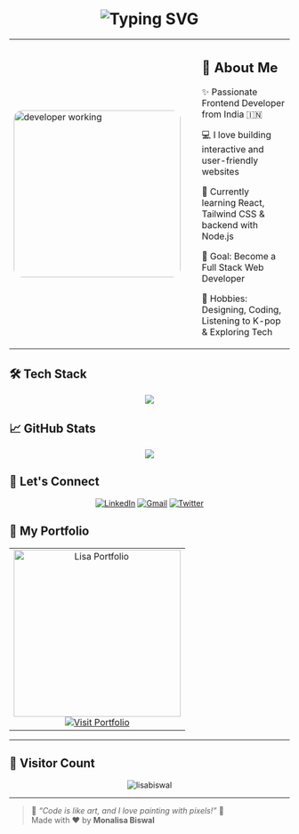 <!-- Animated Header -->
<h1 align="center">
  <img src="https://readme-typing-svg.herokuapp.com?font=Fira+Code&duration=2000&pause=500&color=F75C7E&center=true&vCenter=true&width=435&lines=Hi+%F0%9F%91%8B%2C+I'm+Monalisa+Biswal!;Frontend+Developer+%F0%9F%92%BB;Lover+of+Beautiful+UI+%F0%9F%8C%B8;Welcome+to+my+GitHub+profile!" alt="Typing SVG" />
</h1>

<!-- Flexed-like Layout Using Table -->
<table align="center">
  <tr>
    <td>
      <img src="https://cdni.iconscout.com/illustration/premium/thumb/web-coding-7230060-5874835.png" alt="developer working" width="300px" style="border-radius: 15px;" />
    </td>
    <td style="padding-left: 30px;">
      <h2>🌟 About Me</h2>
      <p>✨ Passionate Frontend Developer from India 🇮🇳</p>
      <p>💻 I love building interactive and user-friendly websites</p>
      <p>🌈 Currently learning React, Tailwind CSS & backend with Node.js</p>
      <p>🎯 Goal: Become a Full Stack Web Developer</p>
      <p>🌱 Hobbies: Designing, Coding, Listening to K-pop & Exploring Tech</p>
    </td>
  </tr>
</table>



## 🛠️ Tech Stack

<div align="center">
  <img src="https://skillicons.dev/icons?i=html,css,js,react,tailwind,nodejs,mysql,git,github,figma,python" />
</div>




## 📈 GitHub Stats


<p align="center">
  <img src="https://github-readme-stats.vercel.app/api/top-langs/?username=lisabiswal&layout=compact&theme=radical" />
</p>




## 🔗 Let's Connect

<p align="center">
  <a href="https://www.linkedin.com/in/monalisa-biswall/" target="_blank"><img alt="LinkedIn" src="https://img.shields.io/badge/LinkedIn-blue?style=flat&logo=linkedin&logoColor=white" /></a>
  <a href="monalisaabiswall@gamil.com"><img alt="Gmail" src="https://img.shields.io/badge/Gmail-red?style=flat&logo=gmail&logoColor=white" /></a>
  <a href="https://twitter.com/yourprofile"><img alt="Twitter" src="https://img.shields.io/badge/Twitter-1DA1F2?style=flat&logo=twitter&logoColor=white" /></a>
</p>



## 💼 My Portfolio

<table align="center">
  <tr>
    <td align="center">
      <a href="https://your-portfolio-link.com" target="_blank">
        <img src="https://github.com/user-attachments/assets/29aff704-9979-4d8e-8ab6-1aaa23871c24" alt="Lisa Portfolio" width="300px" />
      </a>
      <br/>
      <a href="https://monalisa-frontend-developer-portfolio.netlify.app/" target="_blank">
        <img alt="Visit Portfolio" src="https://img.shields.io/badge/Visit%20My%20Portfolio-ff69b4?style=for-the-badge&logo=vercel&logoCo" />
      </a>
    </td>
  </tr>
</table>

---
## 🧭 Visitor Count

<p align="center">
  <img src="https://komarev.com/ghpvc/?username=lisabiswal&label=Profile+Views&color=0e75b6&style=flat" alt="lisabiswal" />
</p>

---

> 🌸 *“Code is like art, and I love painting with pixels!”* 🎨  
> Made with ❤️ by **Monalisa Biswal**
